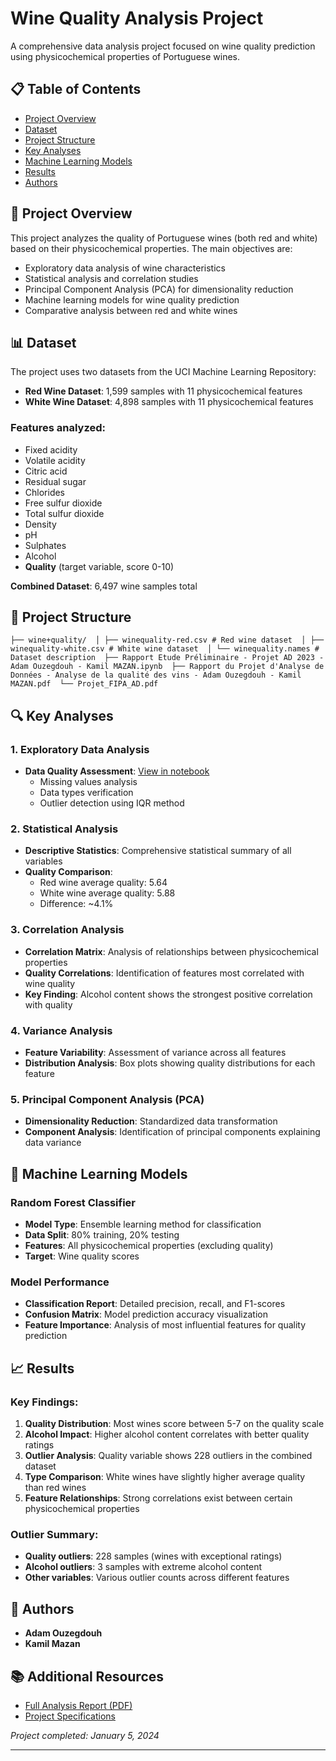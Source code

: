 # Wine Quality Analysis Project

A comprehensive data analysis project focused on wine quality prediction using physicochemical properties of Portuguese wines.

## 📋 Table of Contents

- [Project Overview](#project-overview)
- [Dataset](#dataset)
- [Project Structure](#project-structure)
- [Key Analyses](#key-analyses)
- [Machine Learning Models](#machine-learning-models)
- [Results](#results)
- [Authors](#authors)

## 🍷 Project Overview

This project analyzes the quality of Portuguese wines (both red and white) based on their physicochemical properties. The main objectives are:

- Exploratory data analysis of wine characteristics
- Statistical analysis and correlation studies
- Principal Component Analysis (PCA) for dimensionality reduction
- Machine learning models for wine quality prediction
- Comparative analysis between red and white wines

## 📊 Dataset

The project uses two datasets from the UCI Machine Learning Repository:

- **Red Wine Dataset**: 1,599 samples with 11 physicochemical features
- **White Wine Dataset**: 4,898 samples with 11 physicochemical features

### Features analyzed:
- Fixed acidity
- Volatile acidity
- Citric acid
- Residual sugar
- Chlorides
- Free sulfur dioxide
- Total sulfur dioxide
- Density
- pH
- Sulphates
- Alcohol
- **Quality** (target variable, score 0-10)

**Combined Dataset**: 6,497 wine samples total

## 📁 Project Structure
`
├── wine+quality/ 
│ ├── winequality-red.csv # Red wine dataset 
│ ├── winequality-white.csv # White wine dataset 
│ └── winequality.names # Dataset description 
├── Rapport Etude Préliminaire - Projet AD 2023 - Adam Ouzegdouh - Kamil MAZAN.ipynb 
├── Rapport du Projet d'Analyse de Données - Analyse de la qualité des vins - Adam Ouzegdouh - Kamil MAZAN.pdf 
└── Projet_FIPA_AD.pdf
`
## 🔍 Key Analyses

### 1. Exploratory Data Analysis
- **Data Quality Assessment**: [View in notebook](Rapport%20Etude%20Préliminaire%20-%20%20Projet%20AD%202023%20-%20Adam%20Ouzegdouh%20-%20Kamil%20MAZAN.ipynb)
  - Missing values analysis
  - Data types verification
  - Outlier detection using IQR method

### 2. Statistical Analysis
- **Descriptive Statistics**: Comprehensive statistical summary of all variables
- **Quality Comparison**: 
  - Red wine average quality: 5.64
  - White wine average quality: 5.88
  - Difference: ~4.1%

### 3. Correlation Analysis
- **Correlation Matrix**: Analysis of relationships between physicochemical properties
- **Quality Correlations**: Identification of features most correlated with wine quality
- **Key Finding**: Alcohol content shows the strongest positive correlation with quality

### 4. Variance Analysis
- **Feature Variability**: Assessment of variance across all features
- **Distribution Analysis**: Box plots showing quality distributions for each feature

### 5. Principal Component Analysis (PCA)
- **Dimensionality Reduction**: Standardized data transformation
- **Component Analysis**: Identification of principal components explaining data variance

## 🤖 Machine Learning Models

### Random Forest Classifier
- **Model Type**: Ensemble learning method for classification
- **Data Split**: 80% training, 20% testing
- **Features**: All physicochemical properties (excluding quality)
- **Target**: Wine quality scores

### Model Performance
- **Classification Report**: Detailed precision, recall, and F1-scores
- **Confusion Matrix**: Model prediction accuracy visualization
- **Feature Importance**: Analysis of most influential features for quality prediction

## 📈 Results

### Key Findings:
1. **Quality Distribution**: Most wines score between 5-7 on the quality scale
2. **Alcohol Impact**: Higher alcohol content correlates with better quality ratings
3. **Outlier Analysis**: Quality variable shows 228 outliers in the combined dataset
4. **Type Comparison**: White wines have slightly higher average quality than red wines
5. **Feature Relationships**: Strong correlations exist between certain physicochemical properties

### Outlier Summary:
- **Quality outliers**: 228 samples (wines with exceptional ratings)
- **Alcohol outliers**: 3 samples with extreme alcohol content
- **Other variables**: Various outlier counts across different features

## 👥 Authors

- **Adam Ouzegdouh**
- **Kamil Mazan**

## 📚 Additional Resources

- [Full Analysis Report (PDF)](Rapport%20du%20Projet%20d'Analyse%20de%20Données%20-%20Analyse%20de%20la%20qualité%20des%20vins%20-%20Adam%20Ouzegdouh%20-%20Kamil%20MAZAN.pdf)
- [Project Specifications](Projet_FIPA_AD.pdf)

*Project completed: January 5, 2024*

---
